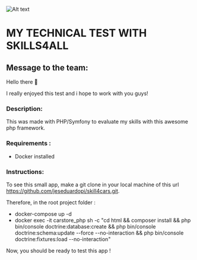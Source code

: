 ![Alt text](https://github.com/jeseduardopi/skill4cars/blob/main/carstore/public/assets/images/skill4allasciiart.png?raw=true)
# MY TECHNICAL TEST WITH SKILLS4ALL

## Message to the team:
Hello there 👋

I really enjoyed this test and i hope to work with you guys!

### Description:
This was made with PHP/Symfony to evaluate my skills with this awesome php framework.

### Requirements :
- Docker installed
  
### Instructions:
To see this small app, make a git clone in your local machine of this url https://github.com/jeseduardopi/skill4cars.git.

Therefore, in the root project folder : 

- docker-compose up -d
- docker exec -it carstore_php sh -c "cd html && composer install && php bin/console doctrine:database:create && php bin/console doctrine:schema:update --force --no-interaction && php bin/console doctrine:fixtures:load --no-interaction"

Now, you should be ready to test this app !
